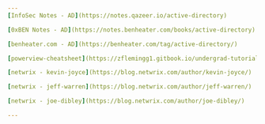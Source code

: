 ```yaml
---
[InfoSec Notes - AD](https://notes.qazeer.io/active-directory)    

[0xBEN Notes - AD](https://notes.benheater.com/books/active-directory)  

[benheater.com - AD](https://benheater.com/tag/active-directory/)  

[powerview-cheatsheet](https://zflemingg1.gitbook.io/undergrad-tutorials/powerview/powerview-cheatsheet)  

[netwrix - kevin-joyce](https://blog.netwrix.com/author/kevin-joyce/)  

[netwrix - jeff-warren](https://blog.netwrix.com/author/jeff-warren/)  

[netwrix - joe-dibley](https://blog.netwrix.com/author/joe-dibley/)  

---
```



